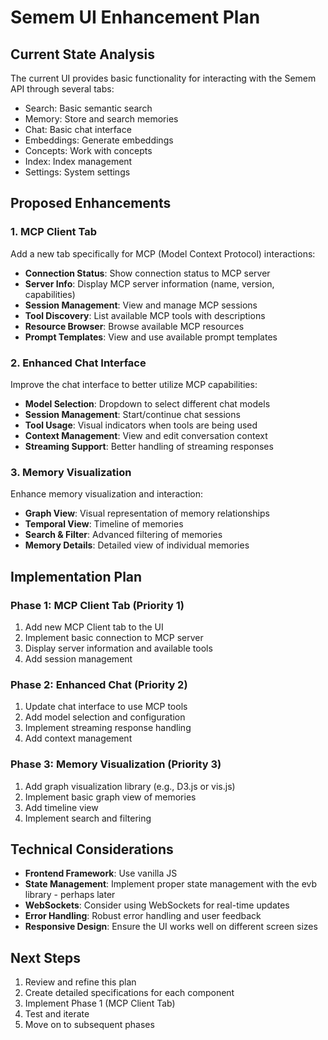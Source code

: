 # Semem UI Enhancement Plan

## Current State Analysis

The current UI provides basic functionality for interacting with the Semem API through several tabs:
- Search: Basic semantic search
- Memory: Store and search memories
- Chat: Basic chat interface
- Embeddings: Generate embeddings
- Concepts: Work with concepts
- Index: Index management
- Settings: System settings

## Proposed Enhancements

### 1. MCP Client Tab
Add a new tab specifically for MCP (Model Context Protocol) interactions:

- **Connection Status**: Show connection status to MCP server
- **Server Info**: Display MCP server information (name, version, capabilities)
- **Session Management**: View and manage MCP sessions
- **Tool Discovery**: List available MCP tools with descriptions
- **Resource Browser**: Browse available MCP resources
- **Prompt Templates**: View and use available prompt templates

### 2. Enhanced Chat Interface
Improve the chat interface to better utilize MCP capabilities:

- **Model Selection**: Dropdown to select different chat models
- **Session Management**: Start/continue chat sessions
- **Tool Usage**: Visual indicators when tools are being used
- **Context Management**: View and edit conversation context
- **Streaming Support**: Better handling of streaming responses

### 3. Memory Visualization
Enhance memory visualization and interaction:

- **Graph View**: Visual representation of memory relationships
- **Temporal View**: Timeline of memories
- **Search & Filter**: Advanced filtering of memories
- **Memory Details**: Detailed view of individual memories

## Implementation Plan

### Phase 1: MCP Client Tab (Priority 1)
1. Add new MCP Client tab to the UI
2. Implement basic connection to MCP server
3. Display server information and available tools
4. Add session management

### Phase 2: Enhanced Chat (Priority 2)
1. Update chat interface to use MCP tools
2. Add model selection and configuration
3. Implement streaming response handling
4. Add context management

### Phase 3: Memory Visualization (Priority 3)
1. Add graph visualization library (e.g., D3.js or vis.js)
2. Implement basic graph view of memories
3. Add timeline view
4. Implement search and filtering

## Technical Considerations

- **Frontend Framework**: Use vanilla JS
- **State Management**: Implement proper state management with the evb library - perhaps later
- **WebSockets**: Consider using WebSockets for real-time updates
- **Error Handling**: Robust error handling and user feedback
- **Responsive Design**: Ensure the UI works well on different screen sizes

## Next Steps

1. Review and refine this plan
2. Create detailed specifications for each component
3. Implement Phase 1 (MCP Client Tab)
4. Test and iterate
5. Move on to subsequent phases
